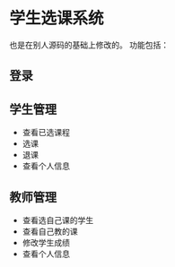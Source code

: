 # 学生选课系统
也是在别人源码的基础上修改的。
功能包括：
## 登录
## 学生管理
+ 查看已选课程
+ 选课
+ 退课
+ 查看个人信息
## 教师管理
+ 查看选自己课的学生
+ 查看自己教的课
+ 修改学生成绩
+ 查看个人信息
